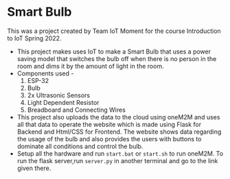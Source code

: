 # Smart Bulb

This was a project created by Team IoT Moment for the course Introduction to IoT Spring 2022. 

* This project makes uses IoT to make a Smart Bulb that uses a power saving model that switches the bulb off when there is no person in the room and dims it by the amount of light in the room.
* Components used - 
    1. ESP-32
    2. Bulb
    3. 2x Ultrasonic Sensors
    4. Light Dependent Resistor
    5. Breadboard and Connecting Wires
* This project also uploads the data to the cloud using oneM2M and uses all that data to operate the website which is made using Flask for Backend and Html/CSS for Frontend. The website shows data regarding the usage of the bulb and also provides the users with buttons to dominate all conditions and control the bulb.
* Setup all the hardware and run ```start.bat``` or ```start.sh``` to run oneM2M. To run the flask server,run ```server.py``` in another terminal and go to the link given there.
